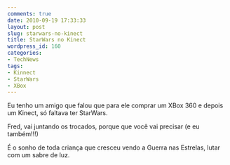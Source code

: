 ```yaml
---
comments: true
date: 2010-09-19 17:33:33
layout: post
slug: starwars-no-kinect
title: StarWars no Kinect
wordpress_id: 160
categories:
- TechNews
tags:
- Kinnect
- StarWars
- XBox
---
```


Eu tenho um amigo que falou que para ele comprar um XBox 360 e depois um Kinect, só faltava ter StarWars.

Fred, vai juntando os trocados, porque que você vai precisar (e eu também!!!)



É o sonho de toda criança que cresceu vendo a Guerra nas Estrelas, lutar com um sabre de luz.

